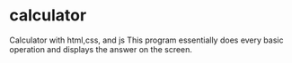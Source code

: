 # calculator
Calculator with html,css, and js
This program essentially does every basic operation and displays the answer on the screen.
